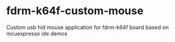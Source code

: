 # fdrm-k64f-custom-mouse
Custom usb hid mouse application for fdrm-k64f board based on mcuexpresso ide demos
